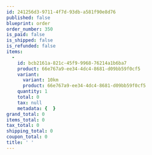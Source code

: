 ```yaml
---
id: 241256d3-9711-4f7d-93db-a581f90e8d76
published: false
blueprint: order
order_number: 350
is_paid: false
is_shipped: false
is_refunded: false
items:
  -
    id: bcb2161a-821c-45f9-9968-76214a1b6ba7
    product: 66e767a9-ee34-4dc4-8681-d09bb59f0cf5
    variant:
      variant: 10km
      product: 66e767a9-ee34-4dc4-8681-d09bb59f0cf5
    quantity: 1
    total: 0
    tax: null
    metadata: {  }
grand_total: 0
items_total: 0
tax_total: 0
shipping_total: 0
coupon_total: 0
title: ' '
---
```

